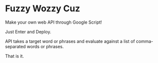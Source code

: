# Fuzzy Wozzy Cuz

Make your own web API through Google Script!

Just Enter and Deploy.

API takes a target word or phrases and evaluate against a list of comma-separated words or phrases.

That is it.

